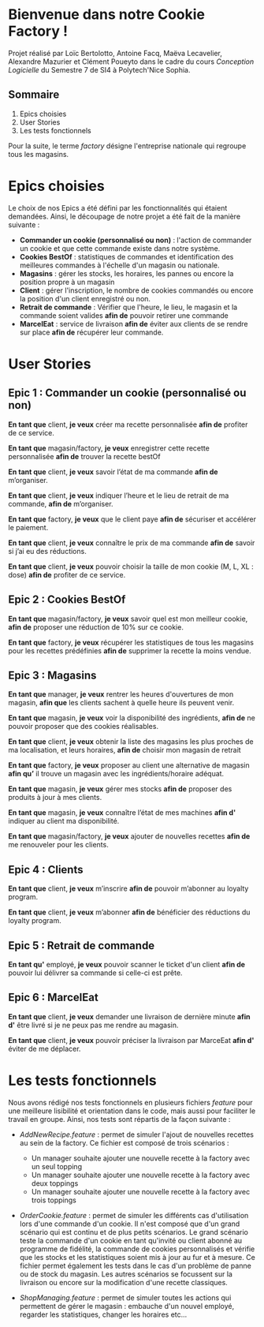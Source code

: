 # Bienvenue dans notre Cookie Factory !

Projet réalisé par Loïc Bertolotto, Antoine Facq, Maëva Lecavelier, Alexandre Mazurier et Clément Poueyto dans le cadre du cours *Conception Logicielle* du Semestre 7 de SI4 à Polytech'Nice Sophia.


## Sommaire

 1. Epics choisies
 2. User Stories
 3. Les tests fonctionnels

Pour la suite, le terme *factory* désigne l'entreprise nationale qui regroupe tous les magasins.

# Epics choisies

Le choix de nos Epics a été défini par les fonctionnalités qui étaient demandées. Ainsi, le découpage de notre projet a été fait de la manière suivante : 

 - **Commander un cookie (personnalisé ou non)** : l'action de commander un cookie et que cette commande existe dans notre système.
 - **Cookies BestOf** : statistiques de commandes et identification des meilleures commandes à l'échelle d'un magasin ou nationale.
 - **Magasins** : gérer les stocks, les horaires, les pannes ou encore la position propre à un magasin
 - **Client** : gérer l'inscription, le nombre de cookies commandés ou encore la position d'un client enregistré ou non.
 - **Retrait de commande** : Vérifier que l'heure, le lieu, le magasin et la commande soient valides **afin de** pouvoir retirer une commande
 - **MarcelEat** : service de livraison **afin de** éviter aux clients de se rendre sur place **afin de** récupérer leur commande.

# User Stories

  

## Epic 1 : Commander un cookie (personnalisé ou non)

  
**En tant que** client, **je veux** créer ma recette personnalisée **afin de** profiter de ce service.

**En tant que** magasin/factory, **je veux** enregistrer cette recette personnalisée **afin de** trouver la recette bestOf

**En tant que** client, **je veux** savoir l’état de ma commande **afin de** m’organiser.

**En tant que** client, **je veux** indiquer l’heure et le lieu de retrait de ma commande, **afin de** m’organiser.

**En tant que** factory, **je veux** que le client paye **afin de** sécuriser et accélérer le paiement.

**En tant que** client, **je veux** connaître le prix de ma commande **afin de** savoir si j’ai eu des réductions.

**En tant que** client, **je veux** pouvoir choisir la taille de mon cookie (M, L, XL : dose) **afin de** profiter de ce service.

## Epic 2 : Cookies BestOf

 **En tant que** magasin/factory, **je veux**  savoir quel est mon meilleur cookie, **afin de** proposer une réduction de 10% sur ce cookie.

**En tant que** factory, **je veux**  récupérer les statistiques de tous les magasins pour les recettes prédéfinies **afin de** supprimer la recette la moins vendue.

## Epic 3 : Magasins

 **En tant que** manager, **je veux** rentrer les heures d'ouvertures de mon magasin, **afin que** les clients sachent à quelle heure ils peuvent venir.

**En tant que** magasin, **je veux**  voir la disponibilité des ingrédients, **afin de** ne pouvoir proposer que des cookies réalisables.

**En tant que** client, **je veux** obtenir la liste des magasins les plus proches de ma localisation, et leurs horaires, **afin de** choisir mon magasin de retrait

**En tant que** factory, **je veux** proposer au client une alternative de magasin **afin qu’** il trouve un magasin avec les ingrédients/horaire adéquat.

**En tant que** magasin, **je veux**  gérer mes stocks **afin de** proposer des produits à jour à mes clients.

**En tant que** magasin, **je veux**  connaître l’état de mes machines **afin d'** indiquer au client ma disponibilité.

**En tant que** magasin/factory, **je veux**  ajouter de nouvelles recettes **afin de** me renouveler pour les clients.

## Epic 4 : Clients

 **En tant que** client, **je veux**  m’inscrire **afin de** pouvoir m’abonner au loyalty program.

**En tant que** client, **je veux**  m’abonner **afin de** bénéficier des réductions du loyalty program.


## Epic 5 : Retrait de commande

**En tant qu'** employé, **je veux**  pouvoir scanner le ticket d'un client **afin de** pouvoir lui délivrer sa commande si celle-ci est prête.

## Epic 6 : MarcelEat

 **En tant que** client, **je veux**  demander une livraison de dernière minute **afin d'** être livré si je ne peux pas me rendre au magasin.

**En tant que** client, **je veux**  pouvoir préciser la livraison par MarceEat **afin d'** éviter de me déplacer.

# Les tests fonctionnels
Nous avons rédigé nos tests fonctionnels en plusieurs fichiers *feature* pour une meilleure lisibilité et orientation dans le code, mais aussi pour faciliter le travail en groupe. 
Ainsi, nos tests sont répartis de la façon suivante : 

 - *AddNewRecipe.feature* : permet de simuler l'ajout de nouvelles recettes au sein de la factory. Ce fichier est composé de trois scénarios : 
	- Un manager souhaite ajouter une nouvelle recette à la factory avec un seul topping
	- Un manager souhaite ajouter une nouvelle recette à la factory avec deux toppings
	- Un manager souhaite ajouter une nouvelle recette à la factory avec trois toppings
	
 - *OrderCookie.feature* : permet de simuler les différents cas d'utilisation lors d'une commande d'un cookie. Il n'est composé que d'un grand scénario qui est continu et de plus petits scénarios. Le grand scénario teste la commande d'un cookie en tant qu'invité ou client abonné au programme de fidélité, la commande de cookies personnalisés et vérifie que les stocks et les statistiques soient mis à jour au fur et à mesure. Ce fichier permet également les tests dans le cas d'un problème de panne ou de stock du magasin. Les autres scénarios se focussent sur la livraison ou encore sur la modification d'une recette classiques.

 - *ShopManaging.feature* : permet de simuler toutes les actions qui permettent de gérer le magasin : embauche d'un nouvel employé, regarder les statistiques, changer les horaires etc...
